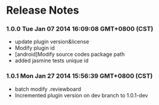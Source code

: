 <!--
#
# Copyright 2012-2013, Polyvi Inc. (http://polyvi.github.io/openxface)
# This program is distributed under the terms of the GNU General Public License.
# 
# This file is part of xFace.
# 
# xFace is free software: you can redistribute it and/or modify
# it under the terms of the GNU General Public License as published by
# the Free Software Foundation, either version 3 of the License, or
# (at your option) any later version.
# 
# xFace is distributed in the hope that it will be useful,
# but WITHOUT ANY WARRANTY; without even the implied warranty of
# MERCHANTABILITY or FITNESS FOR A PARTICULAR PURPOSE.  See the
# GNU General Public License for more details.
# 
# You should have received a copy of the GNU General Public License
# along with xFace.  If not, see <http://www.gnu.org/licenses/>.
#
-->

# Release Notes
### 1.0.0 Tue Jan 07 2014 16:09:08 GMT+0800 (CST)
 *  update plugin version&license
 *  Modify plugin id
 *  [android]Modify source codes package path
 *  added jasmine tests unique id
### 1.0.1 Mon Jan 27 2014 15:56:39 GMT+0800 (CST)
 *  batch modify .reviewboard
 *  Incremented plugin version on dev branch to 1.0.1-dev
